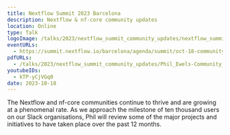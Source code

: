 ```yaml
---
title: Nextflow Summit 2023 Barcelona
description: Nextflow & nf-core community updates
location: Online
type: Talk
logoImage: /talks/2023/nextflow_summit_community_updates/nextflow_summit_2023_darkbg.svg
eventURLs:
  - https://summit.nextflow.io/barcelona/agenda/summit/oct-18-community-updates/
pdfURLs:
  - /talks/2023/nextflow_summit_community_updates/Phil_Ewels-Community_Updates.pdf
youtubeIDs:
  - kTP-yCjVGq0
date: 2023-10-18
---
```


The Nextflow and nf-core communities continue to thrive and are growing at a phenomenal rate. As we approach the milestone of ten thousand users on our Slack organisations, Phil will review some of the major projects and initiatives to have taken place over the past 12 months.
